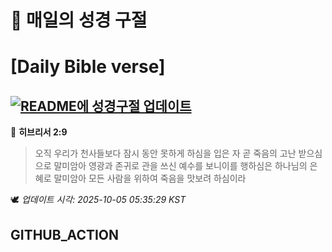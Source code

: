 # 🙏 매일의 성경 구절
# [Daily Bible verse]
## [![README에 성경구절 업데이트](https://github.com/DONGSUKA/first_test/actions/workflows/update-readme-bible.yml/badge.svg)](https://github.com/DONGSUKA/first_test/actions/workflows/update-readme-bible.yml)
<!-- START_BIBLE_VERSE -->
📖 **히브리서 2:9**
> 오직 우리가 천사들보다 잠시 동안 못하게 하심을 입은 자 곧 죽음의 고난 받으심으로 말미암아 영광과 존귀로 관을 쓰신 예수를 보니이를 행하심은 하나님의 은혜로 말미암아 모든 사람을 위하여 죽음을 맛보려 하심이라

🕊️ _업데이트 시각: 2025-10-05 05:35:29 KST_
  <!-- END_BIBLE_VERSE -->
## GITHUB_ACTION
